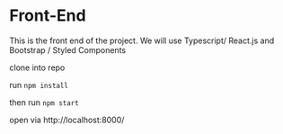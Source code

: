 # Front-End
This is the front end of the project. We will use Typescript/ React.js and Bootstrap / Styled Components


clone into repo

run 
```npm install```

then run 
```npm start```

open via http://localhost:8000/
